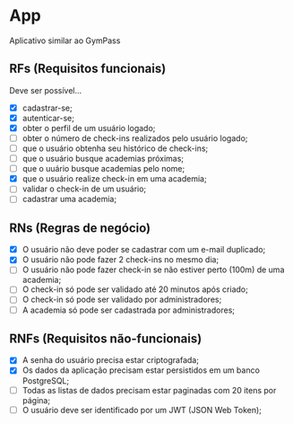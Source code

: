 # App

Aplicativo similar ao GymPass

## RFs (Requisitos funcionais)

Deve ser possível...

- [x] cadastrar-se;
- [x] autenticar-se;
- [x] obter o perfil de um usuário logado;
- [ ] obter o número de check-ins realizados pelo usuário logado;
- [ ] que o usuário obtenha seu histórico de check-ins;
- [ ] que o usuário busque academias próximas;
- [ ] que o uuário busque academias pelo nome;
- [x] que o usuário realize check-in em uma academia;
- [ ] validar o check-in de um usuário;
- [ ] cadastrar uma academia;

## RNs (Regras de negócio)

- [x] O usuário não deve poder se cadastrar com um e-mail duplicado;
- [x] O usuário não pode fazer 2 check-ins no mesmo dia;
- [ ] O usuário não pode fazer check-in se não estiver perto (100m) de uma academia;
- [ ] O check-in só pode ser validado até 20 minutos após criado;
- [ ] O check-in só pode ser validado por administradores;
- [ ] A academia só pode ser cadastrada por administradores;

## RNFs (Requisitos não-funcionais)

- [x] A senha do usuário precisa estar criptografada;
- [x] Os dados da aplicação precisam estar persistidos em um banco PostgreSQL;
- [ ] Todas as listas de dados precisam estar paginadas com 20 itens por página;
- [ ] O usuário deve ser identificado por um JWT (JSON Web Token);
